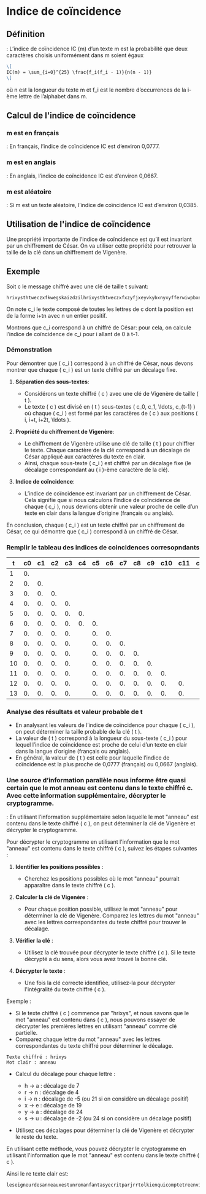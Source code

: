 # Indice de coïncidence 
## Définition
: L’indice de coïncidence IC (m) d’un texte m est la probabilité que deux caractères
choisis uniformément dans m soient égaux
```markdown
\[
IC(m) = \sum_{i=0}^{25} \frac{f_i(f_i - 1)}{n(n - 1)}
\]
```
où n est la longueur du texte m et f_i est le nombre d’occurrences de la i-ème lettre de l’alphabet dans m.


## Calcul de l'indice de coïncidence
### m est en français
: En français, l’indice de coïncidence IC est d’environ 0,0777.

### m est en anglais
: En anglais, l’indice de coïncidence IC est d’environ 0,0667.

### m est aléatoire 
: Si m est un texte aléatoire, l’indice de coïncidence IC est d’environ 0,0385.


## Utilisation de l'indice de coïncidence
Une propriété importante de l’indice de coïncidence est qu’il est invariant par un chiffrement de César.
On va utiliser cette propriété pour retrouver la taille de la clé dans un chiffrement de Vigenère.

## Exemple
Soit c le message chiffré avec une clé de taille t suivant:
```plaintext
hrixysthtweczxfkwegskaizdzilhrixysthtweczxfxzyfjxeyvkybxnyxyfferwiwpbxexwedsmqevcwslgivomfxfpmcwwxevotlox
```

On note c_i le texte composé de toutes les lettres de c dont la position est de la forme i+tn avec n un entier positif.

Montrons que c_i correspond à un chiffré de César: pour cela, on calcule l’indice de coïncidence de c_i pour i allant de 0 à t-1.

### Démonstration
Pour démontrer que \( c_i \) correspond à un chiffré de César, nous devons montrer que chaque \( c_i \) est un texte chiffré par un décalage fixe. 

1. **Séparation des sous-textes**: 
    - Considérons un texte chiffré \( c \) avec une clé de Vigenère de taille \( t \).
    - Le texte \( c \) est divisé en \( t \) sous-textes \( c_0, c_1, \ldots, c_{t-1} \) où chaque \( c_i \) est formé par les caractères de \( c \) aux positions \( i, i+t, i+2t, \ldots \).

2. **Propriété du chiffrement de Vigenère**:
    - Le chiffrement de Vigenère utilise une clé de taille \( t \) pour chiffrer le texte. Chaque caractère de la clé correspond à un décalage de César appliqué aux caractères du texte en clair.
    - Ainsi, chaque sous-texte \( c_i \) est chiffré par un décalage fixe (le décalage correspondant au \( i \)-ème caractère de la clé).

3. **Indice de coïncidence**:
    - L’indice de coïncidence est invariant par un chiffrement de César. Cela signifie que si nous calculons l’indice de coïncidence de chaque \( c_i \), nous devrions obtenir une valeur proche de celle d’un texte en clair dans la langue d’origine (français ou anglais).

En conclusion, chaque \( c_i \) est un texte chiffré par un chiffrement de César, ce qui démontre que \( c_i \) correspond à un chiffré de César.


### Remplir le tableau des indices de coincidences corresopndants
t | c0    | c1    | c2    | c3    | c4    | c5    | c6    | c7    | c8    | c9    | c10   | c11   | c12   | 
---|-------|-------|-------|-------|-------|-------|-------|-------|-------|-------|-------|-------|-------
1  | 0.|   |   |   |   |   |       |       |       |       |       |       |       
2  | 0.| 0.|   |   |   |   |       |       |       |       |       |       |       
3  | 0.| 0.| 0.|   |   |   |       |       |       |       |       |       |       
4  | 0.| 0.| 0.| 0.|   |   |       |       |       |       |       |       |       
5  | 0.| 0.| 0.| 0.| 0.|   |       |       |       |       |       |       |       
6  | 0.| 0.| 0.| 0.| 0.| 0.|       |       |       |       |       |       |       
7  | 0.| 0.| 0.| 0.| | 0.| 0.|       |       |       |       |       |       
8  | 0.| 0.| 0.| 0.| | 0.| 0.| 0.|       |       |       |       |       
9  | 0.| 0.| 0.| 0.| | 0.| 0.| 0.| 0.|       |       |       |       
10 | 0.| 0.| 0.| 0.| | 0.| 0.| 0.| 0.| 0.|       |       |       
11 | 0.| 0.| 0.| 0.| | 0.| 0.| 0.| 0.| 0.| 0.|       |       
12 | 0.| 0.| 0.| 0.| | 0.| 0.| 0.| 0.| 0.| 0.| 0.|       
13 | 0.| 0.| 0.| 0.| | 0.| 0.| 0.| 0.| 0.| 0.| 0.| |       

### Analyse des résultats et valeur probable de t
- En analysant les valeurs de l’indice de coïncidence pour chaque \( c_i \), on peut déterminer la taille probable de la clé \( t \).
- La valeur de \( t \) correspond à la longueur du sous-texte \( c_i \) pour lequel l’indice de coïncidence est proche de celui d’un texte en clair dans la langue d’origine (français ou anglais).
- En général, la valeur de \( t \) est celle pour laquelle l’indice de coïncidence est la plus proche de 0,0777 (français) ou 0,0667 (anglais).




### Une source d’information parallèle nous informe être quasi certain que le mot anneau est contenu dans le texte chiffré c. Avec cette information supplémentaire, décrypter le cryptogramme.
: En utilisant l’information supplémentaire selon laquelle le mot "anneau" est contenu dans le texte chiffré \( c \), on peut déterminer la clé de Vigenère et décrypter le cryptogramme.

Pour décrypter le cryptogramme en utilisant l'information que le mot "anneau" est contenu dans le texte chiffré \( c \), suivez les étapes suivantes :

1. **Identifier les positions possibles** :
    - Cherchez les positions possibles où le mot "anneau" pourrait apparaître dans le texte chiffré \( c \).

2. **Calculer la clé de Vigenère** :
    - Pour chaque position possible, utilisez le mot "anneau" pour déterminer la clé de Vigenère. Comparez les lettres du mot "anneau" avec les lettres correspondantes du texte chiffré pour trouver le décalage.

3. **Vérifier la clé** :
    - Utilisez la clé trouvée pour décrypter le texte chiffré \( c \). Si le texte décrypté a du sens, alors vous avez trouvé la bonne clé.

4. **Décrypter le texte** :
    - Une fois la clé correcte identifiée, utilisez-la pour décrypter l'intégralité du texte chiffré \( c \).

Exemple :
- Si le texte chiffré \( c \) commence par "hrixys", et nous savons que le mot "anneau" est contenu dans \( c \), nous pouvons essayer de décrypter les premières lettres en utilisant "anneau" comme clé partielle.
- Comparez chaque lettre du mot "anneau" avec les lettres correspondantes du texte chiffré pour déterminer le décalage.

```plaintext
Texte chiffré : hrixys
Mot clair : anneau
```

- Calcul du décalage pour chaque lettre :
    - h -> a : décalage de 7
    - r -> n : décalage de 4
    - i -> n : décalage de -5 (ou 21 si on considère un décalage positif)
    - x -> e : décalage de 19
    - y -> a : décalage de 24
    - s -> u : décalage de -2 (ou 24 si on considère un décalage positif)

- Utilisez ces décalages pour déterminer la clé de Vigenère et décrypter le reste du texte.

En utilisant cette méthode, vous pouvez décrypter le cryptogramme en utilisant l'information que le mot "anneau" est contenu dans le texte chiffré \( c \).

Ainsi le re texte clair est:
```plaintext
leseigneurdesanneauxestunromanfantasyecritparjrrtolkienquicomptetreenvironmillepages
```
